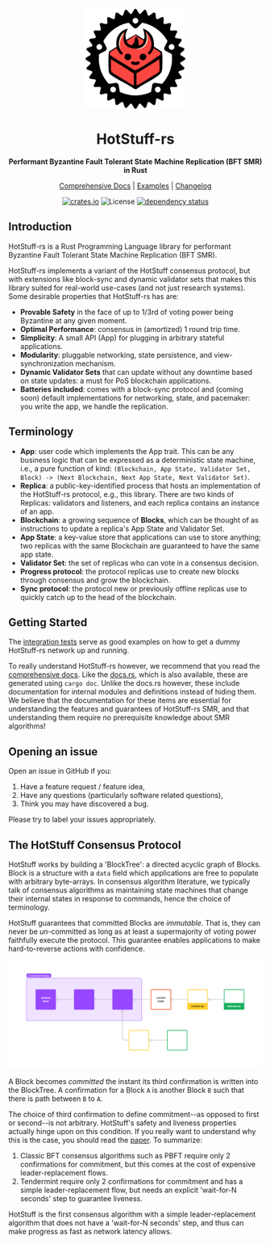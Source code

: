 <div align="center">
  <img src="./readme_assets/HotStuff-rs%20logo.png" alt="Description" width="200" />
  <h1>HotStuff-rs</h1>
  
  <p>
    <b>Performant Byzantine Fault Tolerant State Machine Replication (BFT SMR) in Rust</b>
  </p>
  
  <a href="https://parallelchain-io.github.io/hotstuff_rs_docs/tag/v0.4.0/hotstuff_rs/index.html">Comprehensive Docs</a>
  | 
  <a href="https://github.com/parallelchain-io/hotstuff_rs/tree/v0.4.0/tests">Examples</a>
  |
  <a href="https://github.com/parallelchain-io/hotstuff_rs/releases">Changelog</a>

  <p>
<!-- prettier-ignore-start -->

[![crates.io](https://img.shields.io/crates/v/hotstuff_rs)](https://crates.io/crates/hotstuff_rs)
![License](https://img.shields.io/crates/l/hotstuff_rs)
[![dependency status](https://deps.rs/crate/hotstuff_rs/0.4.0/status.svg)](https://deps.rs/crate/hotstuff_rs/0.4.0)

<!-- prettier-ignore-end -->
  </p>

</div>

## Introduction

HotStuff-rs is a Rust Programming Language library for performant Byzantine Fault Tolerant State Machine Replication (BFT SMR).
  
HotStuff-rs implements a variant of the HotStuff consensus protocol, but with extensions like block-sync and dynamic
validator sets that makes this library suited for real-world use-cases (and not just research systems). Some desirable
properties that HotStuff-rs has are:
- **Provable Safety** in the face of up to 1/3rd of voting power being Byzantine at any given moment.
- **Optimal Performance**: consensus in (amortized) 1 round trip time.
- **Simplicity**: A small API (App) for plugging in arbitrary stateful applications.
- **Modularity**: pluggable networking, state persistence, and view-synchronization mechanism.
- **Dynamic Validator Sets** that can update without any downtime based on state updates: a must for PoS blockchain 
   applications.
- **Batteries included**: comes with a block-sync protocol and (coming soon) default implementations for networking,
   state, and pacemaker: you write the app, we handle the replication.

## Terminology
 
- **App**: user code which implements the App trait. This can be any business logic that can be expressed
  as a deterministic state machine, i.e., a pure function of kind: `(Blockchain, App State, Validator Set, Block) ->
  (Next Blockchain, Next App State, Next Validator Set)`.
- **Replica**: a public-key-identified process that hosts an implementation of the HotStuff-rs protocol, e.g., this
  library. There are two kinds of Replicas: validators and listeners, and each replica contains an instance of an app.
- **Blockchain**: a growing sequence of **Blocks**, which can be thought of as instructions to update a replica's App
  State and Validator Set.
- **App State**: a key-value store that applications can use to store anything; two replicas with the same Blockchain
  are guaranteed to have the same app state.
- **Validator Set**: the set of replicas who can vote in a consensus decision.
- **Progress protocol**: the protocol replicas use to create new blocks through consensus and grow the blockchain.
- **Sync protocol**: the protocol new or previously offline replicas use to quickly catch up to the head of the
  blockchain.

## Getting Started

The [integration tests](./tests/) serve as good examples on how to get a dummy HotStuff-rs network up and running. 

To really understand HotStuff-rs however, we recommend that you read the
 [comprehensive docs](https://parallelchain-io.github.io/hotstuff_rs_docs/tag/v0.4.0/hotstuff_rs/index.html). Like the [docs.rs](https://docs.rs/hotstuff_rs/latest/hotstuff_rs/), which is also available, these are generated using `cargo doc`. Unlike the docs.rs however,
these include documentation for internal modules and definitions instead of hiding them. We believe that the documentation
for these items are essential for understanding the features and guarantees of HotStuff-rs SMR, and that understanding them
require no prerequisite knowledge about SMR algorithms!


## Opening an issue

Open an issue in GitHub if you:
1. Have a feature request / feature idea,
2. Have any questions (particularly software related questions),
3. Think you may have discovered a bug.

Please try to label your issues appropriately.

## The HotStuff Consensus Protocol

HotStuff works by building a 'BlockTree': a directed acyclic graph of Blocks. Block is a structure with a `data` field which applications are free to populate with arbitrary byte-arrays. In consensus algorithm literature, we typically talk of consensus algorithms as maintaining state machines that change their internal states in response to commands, hence the choice of terminology.

HotStuff guarantees that committed Blocks are *immutable*. That is, they can never be *un*-committed as long as at least a supermajority of voting power faithfully execute the protocol. This guarantee enables applications to make hard-to-reverse actions with confidence. 

![A graphic depicting a Tree (DAG) of Blocks. Blocks are colored depending on how many confirmations they have.](./readme_assets/BlockTree%20Structure%20Diagram.png)

A Block becomes *committed* the instant its third confirmation is written into the BlockTree. A confirmation for a Block `A` is another Block `B` such that there is path between `B` to `A`.

The choice of third confirmation to define commitment--as opposed to first or second--is not arbitrary. HotStuff's safety and liveness properties actually hinge upon on this condition. If you really want to understand why this is the case, you should read the [paper](./readme_assets/HotStuff%20paper.pdf). To summarize:

1. Classic BFT consensus algorithms such as PBFT require only 2 confirmations for commitment, but this comes at the cost of expensive leader-replacement flows.
2. Tendermint require only 2 confirmations for commitment and has a simple leader-replacement flow, but needs an explicit 'wait-for-N seconds' step to guarantee liveness.

HotStuff is the first consensus algorithm with a simple leader-replacement algorithm that does not have a 'wait-for-N seconds' step, and thus can make progress as fast as network latency allows.
